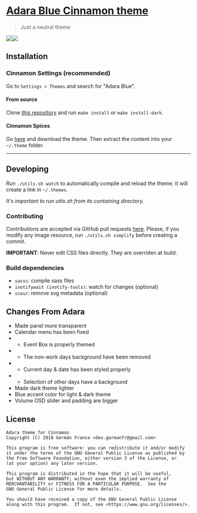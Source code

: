 # [Adara Blue Cinnamon theme][repo]
> Just a neutral theme

[![](Adara/screenshot.png)![](Adara-Dark/screenshot.png)][repo]

## Installation
### Cinnamon Settings (recommended)
Go to `Settings > Themes` and search for "Adara Blue".

#### From source
Clone [this repository][repo] and run `make install` or `make install-dark`.

#### Cinnamon Spices
Go [here][spices] and download the theme. Then extract the content into your `~/.theme` folder.

---
## Developing
Run `./utils.sh watch` to automatically compile and reload the theme. It will create a link in `~/.themes`.

_It's important to run utils.sh from its containing directory._

### Contributing
Contributions are accepted via GitHub pull requests [here][repo]. Please, if you modify any image resource, run `./utils.sh simplify` before creating a commit.

**IMPORTANT**: Never edit CSS files directly. They are overriden at build.

### Build dependencies
* `sassc`: compile sass files
* `inotifywait (inotify-tools)`: watch for changes (optional)
* `scour`: remove svg metadata (optional)

## Changes From Adara
- Made panel more transparent
- Calendar menu has been fixed
- - Event Box is properly themed
- - The non-work days background have been removed
- - Current day & date has been styled properly
- - Selection of other days have a background
- Made dark theme lighter
- Blue accent color for light & dark theme
- Volume OSD slider and padding are bigger

## License
```
Adara theme for Cinnamon
Copyright (C) 2018 Germán Franco <dev.germanfr@gmail.com>

This program is free software: you can redistribute it and/or modify
it under the terms of the GNU General Public License as published by
the Free Software Foundation, either version 3 of the License, or
(at your option) any later version.

This program is distributed in the hope that it will be useful,
but WITHOUT ANY WARRANTY; without even the implied warranty of
MERCHANTABILITY or FITNESS FOR A PARTICULAR PURPOSE.  See the
GNU General Public License for more details.

You should have received a copy of the GNU General Public License
along with this program.  If not, see <https://www.gnu.org/licenses/>.
```

[repo]: https://github.com/wolfiediscord/Adara-Blue
[spices]: https://cinnamon-spices.linuxmint.com/themes/view/Adara
[archive]: https://github.com/wolfiediscord/Adara-Blue/releases
